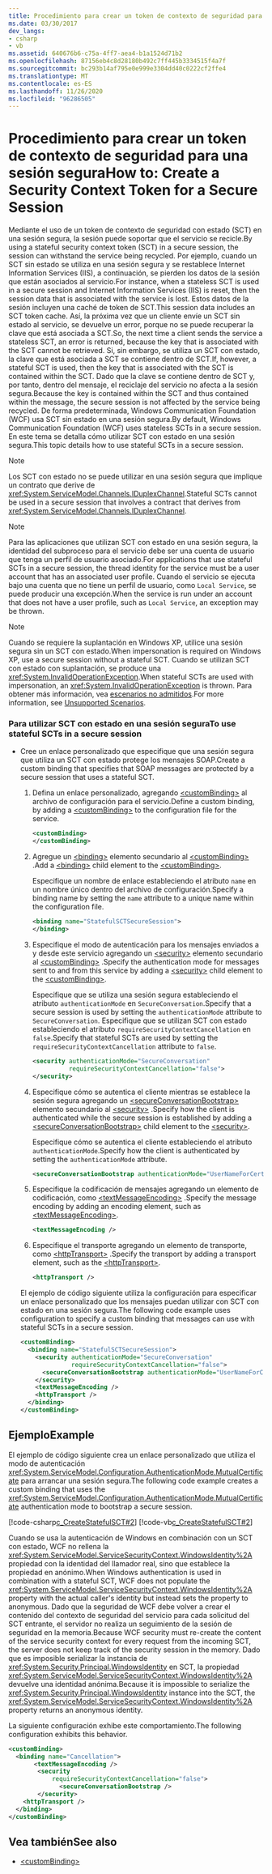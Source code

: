 ```yaml
---
title: Procedimiento para crear un token de contexto de seguridad para una sesión segura
ms.date: 03/30/2017
dev_langs:
- csharp
- vb
ms.assetid: 640676b6-c75a-4ff7-aea4-b1a1524d71b2
ms.openlocfilehash: 87156eb4c8d28180b492c7ff445b3334515f4a7f
ms.sourcegitcommit: bc293b14af795e0e999e3304dd40c0222cf2ffe4
ms.translationtype: MT
ms.contentlocale: es-ES
ms.lasthandoff: 11/26/2020
ms.locfileid: "96286505"
---
```

# <a name="how-to-create-a-security-context-token-for-a-secure-session"></a><span data-ttu-id="e097e-102">Procedimiento para crear un token de contexto de seguridad para una sesión segura</span><span class="sxs-lookup"><span data-stu-id="e097e-102">How to: Create a Security Context Token for a Secure Session</span></span>

<span data-ttu-id="e097e-103">Mediante el uso de un token de contexto de seguridad con estado (SCT) en una sesión segura, la sesión puede soportar que el servicio se recicle.</span><span class="sxs-lookup"><span data-stu-id="e097e-103">By using a stateful security context token (SCT) in a secure session, the session can withstand the service being recycled.</span></span> <span data-ttu-id="e097e-104">Por ejemplo, cuando un SCT sin estado se utiliza en una sesión segura y se restablece Internet Information Services (IIS), a continuación, se pierden los datos de la sesión que están asociados al servicio.</span><span class="sxs-lookup"><span data-stu-id="e097e-104">For instance, when a stateless SCT is used in a secure session and Internet Information Services (IIS) is reset, then the session data that is associated with the service is lost.</span></span> <span data-ttu-id="e097e-105">Estos datos de la sesión incluyen una caché de token de SCT.</span><span class="sxs-lookup"><span data-stu-id="e097e-105">This session data includes an SCT token cache.</span></span> <span data-ttu-id="e097e-106">Así, la próxima vez que un cliente envíe un SCT sin estado al servicio, se devuelve un error, porque no se puede recuperar la clave que está asociada a SCT.</span><span class="sxs-lookup"><span data-stu-id="e097e-106">So, the next time a client sends the service a stateless SCT, an error is returned, because the key that is associated with the SCT cannot be retrieved.</span></span> <span data-ttu-id="e097e-107">Si, sin embargo, se utiliza un SCT con estado, la clave que está asociada a SCT se contiene dentro de SCT.</span><span class="sxs-lookup"><span data-stu-id="e097e-107">If, however, a stateful SCT is used, then the key that is associated with the SCT is contained within the SCT.</span></span> <span data-ttu-id="e097e-108">Dado que la clave se contiene dentro de SCT y, por tanto, dentro del mensaje, el reciclaje del servicio no afecta a la sesión segura.</span><span class="sxs-lookup"><span data-stu-id="e097e-108">Because the key is contained within the SCT and thus contained within the message, the secure session is not affected by the service being recycled.</span></span> <span data-ttu-id="e097e-109">De forma predeterminada, Windows Communication Foundation (WCF) usa SCT sin estado en una sesión segura.</span><span class="sxs-lookup"><span data-stu-id="e097e-109">By default, Windows Communication Foundation (WCF) uses stateless SCTs in a secure session.</span></span> <span data-ttu-id="e097e-110">En este tema se detalla cómo utilizar SCT con estado en una sesión segura.</span><span class="sxs-lookup"><span data-stu-id="e097e-110">This topic details how to use stateful SCTs in a secure session.</span></span>  
  
> [!NOTE]
> <span data-ttu-id="e097e-111">Los SCT con estado no se puede utilizar en una sesión segura que implique un contrato que derive de <xref:System.ServiceModel.Channels.IDuplexChannel>.</span><span class="sxs-lookup"><span data-stu-id="e097e-111">Stateful SCTs cannot be used in a secure session that involves a contract that derives from <xref:System.ServiceModel.Channels.IDuplexChannel>.</span></span>  
  
> [!NOTE]
> <span data-ttu-id="e097e-112">Para las aplicaciones que utilizan SCT con estado en una sesión segura, la identidad del subproceso para el servicio debe ser una cuenta de usuario que tenga un perfil de usuario asociado.</span><span class="sxs-lookup"><span data-stu-id="e097e-112">For applications that use stateful SCTs in a secure session, the thread identity for the service must be a user account that has an associated user profile.</span></span> <span data-ttu-id="e097e-113">Cuando el servicio se ejecuta bajo una cuenta que no tiene un perfil de usuario, como `Local Service`, se puede producir una excepción.</span><span class="sxs-lookup"><span data-stu-id="e097e-113">When the service is run under an account that does not have a user profile, such as `Local Service`, an exception may be thrown.</span></span>  
  
> [!NOTE]
> <span data-ttu-id="e097e-114">Cuando se requiere la suplantación en Windows XP, utilice una sesión segura sin un SCT con estado.</span><span class="sxs-lookup"><span data-stu-id="e097e-114">When impersonation is required on Windows XP, use a secure session without a stateful SCT.</span></span> <span data-ttu-id="e097e-115">Cuando se utilizan SCT con estado con suplantación, se produce una <xref:System.InvalidOperationException>.</span><span class="sxs-lookup"><span data-stu-id="e097e-115">When stateful SCTs are used with impersonation, an <xref:System.InvalidOperationException> is thrown.</span></span> <span data-ttu-id="e097e-116">Para obtener más información, vea [escenarios no admitidos](unsupported-scenarios.md).</span><span class="sxs-lookup"><span data-stu-id="e097e-116">For more information, see [Unsupported Scenarios](unsupported-scenarios.md).</span></span>  
  
### <a name="to-use-stateful-scts-in-a-secure-session"></a><span data-ttu-id="e097e-117">Para utilizar SCT con estado en una sesión segura</span><span class="sxs-lookup"><span data-stu-id="e097e-117">To use stateful SCTs in a secure session</span></span>  
  
- <span data-ttu-id="e097e-118">Cree un enlace personalizado que especifique que una sesión segura que utiliza un SCT con estado protege los mensajes SOAP.</span><span class="sxs-lookup"><span data-stu-id="e097e-118">Create a custom binding that specifies that SOAP messages are protected by a secure session that uses a stateful SCT.</span></span>  
  
    1. <span data-ttu-id="e097e-119">Defina un enlace personalizado, agregando [\<customBinding>](../../configure-apps/file-schema/wcf/custombinding.md) al archivo de configuración para el servicio.</span><span class="sxs-lookup"><span data-stu-id="e097e-119">Define a custom binding, by adding a [\<customBinding>](../../configure-apps/file-schema/wcf/custombinding.md) to the configuration file for the service.</span></span>  
  
        ```xml  
        <customBinding>  
        </customBinding>
        ```  
  
    2. <span data-ttu-id="e097e-120">Agregue un [\<binding>](../../configure-apps/file-schema/wcf/bindings.md) elemento secundario al [\<customBinding>](../../configure-apps/file-schema/wcf/custombinding.md) .</span><span class="sxs-lookup"><span data-stu-id="e097e-120">Add a [\<binding>](../../configure-apps/file-schema/wcf/bindings.md) child element to the [\<customBinding>](../../configure-apps/file-schema/wcf/custombinding.md).</span></span>  
  
         <span data-ttu-id="e097e-121">Especifique un nombre de enlace estableciendo el atributo `name` en un nombre único dentro del archivo de configuración.</span><span class="sxs-lookup"><span data-stu-id="e097e-121">Specify a binding name by setting the `name` attribute to a unique name within the configuration file.</span></span>  
  
        ```xml  
        <binding name="StatefulSCTSecureSession">  
        </binding>
        ```  
  
    3. <span data-ttu-id="e097e-122">Especifique el modo de autenticación para los mensajes enviados a y desde este servicio agregando un [\<security>](../../configure-apps/file-schema/wcf/security-of-custombinding.md) elemento secundario al [\<customBinding>](../../configure-apps/file-schema/wcf/custombinding.md) .</span><span class="sxs-lookup"><span data-stu-id="e097e-122">Specify the authentication mode for messages sent to and from this service by adding a [\<security>](../../configure-apps/file-schema/wcf/security-of-custombinding.md) child element to the [\<customBinding>](../../configure-apps/file-schema/wcf/custombinding.md).</span></span>  
  
         <span data-ttu-id="e097e-123">Especifique que se utiliza una sesión segura estableciendo el atributo `authenticationMode` en `SecureConversation`.</span><span class="sxs-lookup"><span data-stu-id="e097e-123">Specify that a secure session is used by setting the `authenticationMode` attribute to `SecureConversation`.</span></span> <span data-ttu-id="e097e-124">Especifique que se utilizan SCT con estado estableciendo el atributo `requireSecurityContextCancellation` en `false`.</span><span class="sxs-lookup"><span data-stu-id="e097e-124">Specify that stateful SCTs are used by setting the `requireSecurityContextCancellation` attribute to `false`.</span></span>  
  
        ```xml  
        <security authenticationMode="SecureConversation"  
                  requireSecurityContextCancellation="false">
        </security>
        ```  
  
    4. <span data-ttu-id="e097e-125">Especifique cómo se autentica el cliente mientras se establece la sesión segura agregando un [\<secureConversationBootstrap>](../../configure-apps/file-schema/wcf/secureconversationbootstrap.md) elemento secundario al [\<security>](../../configure-apps/file-schema/wcf/security-of-custombinding.md) .</span><span class="sxs-lookup"><span data-stu-id="e097e-125">Specify how the client is authenticated while the secure session is established by adding a [\<secureConversationBootstrap>](../../configure-apps/file-schema/wcf/secureconversationbootstrap.md) child element to the [\<security>](../../configure-apps/file-schema/wcf/security-of-custombinding.md).</span></span>  
  
         <span data-ttu-id="e097e-126">Especifique cómo se autentica el cliente estableciendo el atributo `authenticationMode`.</span><span class="sxs-lookup"><span data-stu-id="e097e-126">Specify how the client is authenticated by setting the `authenticationMode` attribute.</span></span>  
  
        ```xml  
        <secureConversationBootstrap authenticationMode="UserNameForCertificate" />  
        ```  
  
    5. <span data-ttu-id="e097e-127">Especifique la codificación de mensajes agregando un elemento de codificación, como [\<textMessageEncoding>](../../configure-apps/file-schema/wcf/textmessageencoding.md) .</span><span class="sxs-lookup"><span data-stu-id="e097e-127">Specify the message encoding by adding an encoding element, such as [\<textMessageEncoding>](../../configure-apps/file-schema/wcf/textmessageencoding.md).</span></span>  
  
        ```xml  
        <textMessageEncoding />  
        ```  
  
    6. <span data-ttu-id="e097e-128">Especifique el transporte agregando un elemento de transporte, como [\<httpTransport>](../../configure-apps/file-schema/wcf/httptransport.md) .</span><span class="sxs-lookup"><span data-stu-id="e097e-128">Specify the transport by adding a transport element, such as the [\<httpTransport>](../../configure-apps/file-schema/wcf/httptransport.md).</span></span>  
  
        ```xml  
        <httpTransport />  
        ```  
  
     <span data-ttu-id="e097e-129">El ejemplo de código siguiente utiliza la configuración para especificar un enlace personalizado que los mensajes puedan utilizar con SCT con estado en una sesión segura.</span><span class="sxs-lookup"><span data-stu-id="e097e-129">The following code example uses configuration to specify a custom binding that messages can use with stateful SCTs in a secure session.</span></span>  
  
    ```xml  
    <customBinding>  
      <binding name="StatefulSCTSecureSession">  
        <security authenticationMode="SecureConversation"  
                  requireSecurityContextCancellation="false">  
          <secureConversationBootstrap authenticationMode="UserNameForCertificate" />  
        </security>  
        <textMessageEncoding />  
        <httpTransport />  
      </binding>  
    </customBinding>  
    ```  
  
## <a name="example"></a><span data-ttu-id="e097e-130">Ejemplo</span><span class="sxs-lookup"><span data-stu-id="e097e-130">Example</span></span>  

 <span data-ttu-id="e097e-131">El ejemplo de código siguiente crea un enlace personalizado que utiliza el modo de autenticación <xref:System.ServiceModel.Configuration.AuthenticationMode.MutualCertificate> para arrancar una sesión segura.</span><span class="sxs-lookup"><span data-stu-id="e097e-131">The following code example creates a custom binding that uses the <xref:System.ServiceModel.Configuration.AuthenticationMode.MutualCertificate> authentication mode to bootstrap a secure session.</span></span>  
  
 [!code-csharp[c_CreateStatefulSCT#2](../../../../samples/snippets/csharp/VS_Snippets_CFX/c_createstatefulsct/cs/secureservice.cs#2)]
 [!code-vb[c_CreateStatefulSCT#2](../../../../samples/snippets/visualbasic/VS_Snippets_CFX/c_createstatefulsct/vb/secureservice.vb#2)]  
  
 <span data-ttu-id="e097e-132">Cuando se usa la autenticación de Windows en combinación con un SCT con estado, WCF no rellena la <xref:System.ServiceModel.ServiceSecurityContext.WindowsIdentity%2A> propiedad con la identidad del llamador real, sino que establece la propiedad en anónimo.</span><span class="sxs-lookup"><span data-stu-id="e097e-132">When Windows authentication is used in combination with a stateful SCT, WCF does not populate the <xref:System.ServiceModel.ServiceSecurityContext.WindowsIdentity%2A> property with the actual caller's identity but instead sets the property to anonymous.</span></span> <span data-ttu-id="e097e-133">Dado que la seguridad de WCF debe volver a crear el contenido del contexto de seguridad del servicio para cada solicitud del SCT entrante, el servidor no realiza un seguimiento de la sesión de seguridad en la memoria.</span><span class="sxs-lookup"><span data-stu-id="e097e-133">Because WCF security must re-create the content of the service security context for every request from the incoming SCT, the server does not keep track of the security session in the memory.</span></span> <span data-ttu-id="e097e-134">Dado que es imposible serializar la instancia de <xref:System.Security.Principal.WindowsIdentity> en SCT, la propiedad <xref:System.ServiceModel.ServiceSecurityContext.WindowsIdentity%2A> devuelve una identidad anónima.</span><span class="sxs-lookup"><span data-stu-id="e097e-134">Because it is impossible to serialize the <xref:System.Security.Principal.WindowsIdentity> instance into the SCT, the <xref:System.ServiceModel.ServiceSecurityContext.WindowsIdentity%2A> property returns an anonymous identity.</span></span>  
  
 <span data-ttu-id="e097e-135">La siguiente configuración exhibe este comportamiento.</span><span class="sxs-lookup"><span data-stu-id="e097e-135">The following configuration exhibits this behavior.</span></span>  
  
```xml  
<customBinding>  
  <binding name="Cancellation">  
       <textMessageEncoding />  
        <security
            requireSecurityContextCancellation="false">  
              <secureConversationBootstrap />  
        </security>  
    <httpTransport />  
  </binding>  
</customBinding>  
```  
  
## <a name="see-also"></a><span data-ttu-id="e097e-136">Vea también</span><span class="sxs-lookup"><span data-stu-id="e097e-136">See also</span></span>

- [\<customBinding>](../../configure-apps/file-schema/wcf/custombinding.md)
